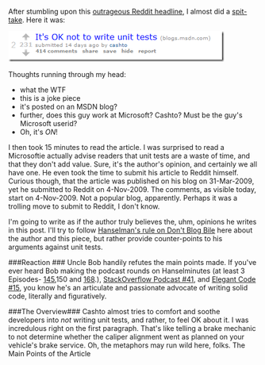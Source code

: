 <!--{Title:"Unit Testing –", PublishedOn:"2009-11-19T03:59:45", Intro:"After stumbling upon this outrageous Reddit headline, I almost did a spit-take. Here it was:        "} -->

After stumbling upon this [outrageous Reddit headline](http://www.reddit.com/r/programming/comments/a0z60/its_ok_not_to_write_unit_tests/), I almost did a [spit-take](http://en.wikipedia.org/wiki/Spit-take). Here it was:

[![Cashto_blog_entry](img/Cashto_blog_entry_thumb.png)](http://www.reddit.com/r/programming/comments/a0z60/its_ok_not_to_write_unit_tests)

Thoughts running through my head:

* what the WTF
* this is a joke piece
* it's posted on an MSDN blog? 
* further, does this guy work at Microsoft? Cashto? Must be the guy's Microsoft userid?
* Oh, it's *ON*!

I then took 15 minutes to read the article. I was surprised to read a Microsoftie actually advise readers that unit tests are a waste of time, and that they don't add value. Sure, it's the author's opinion, and certainly we all have one. He even took the time to submit his article to Reddit himself. Curious though, that the article was published on his blog on 31-Mar-2009, yet he submitted to Reddit on 4-Nov-2009. The comments, as visible today, start on 4-Nov-2009. Not a popular blog, apparently. Perhaps it was a trolling move to submit to Reddit, I don't know.

I'm going to write as if the author truly believes the, uhm, opinions he writes in this post. I'll try to follow [Hanselman's rule on Don't Blog Bile](http://www.hanselman.com/blog/BlogInteresting32WaysToKeepYourBlogFromSucking.aspx) here about the author and this piece, but rather provide counter-points to his arguments against unit tests.

###Reaction ###
Uncle Bob handily refutes the main points made. If you've ever heard Bob making the podcast rounds on Hanselminutes (at least 3 Episodes- [145](http://www.hanselminutes.com/default.aspx?showID=163),150 and [168](http://www.hanselminutes.com/default.aspx?showID=168).), [StackOverflow Podcast #41](http://blog.stackoverflow.com/2009/02/podcast-41/), and [Elegant Code #15](http://elegantcode.com/2008/09/30/cast-cast-15-uncle-bob-martin/), you know he's an articulate and passionate advocate of writing solid code, literally and figuratively.

###The Overview###
Cashto almost tries to comfort and soothe developers into *not* writing unit tests, and rather, to feel OK about it. I was incredulous right on the first paragraph. That's like telling a brake mechanic to not determine whether the caliper alignment went as planned on your vehicle's brake service. Oh, the metaphors may run wild here, folks.
The Main Points of the Article
